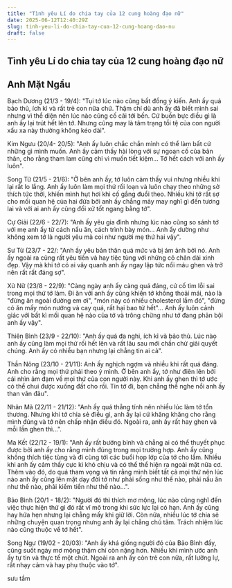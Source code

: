 ```yaml
---
title: "Tình yêu Lí do chia tay của 12 cung hoàng đạo nữ"
date: 2025-06-12T12:40:29Z
slug: tinh-yeu-li-do-chia-tay-cua-12-cung-hoang-dao-nu
draft: false
---
```


## Tình yêu Lí do chia tay của 12 cung hoàng đạo nữ

## Anh Mặt Ngầu

Bạch Dương (21/3 - 19/4):
"Tụi tớ lúc nào cũng bất đồng ý kiến. Anh ấy quá bảo thủ, ích kỉ và rất trẻ con nữa chứ. Thậm chí dù anh ấy đã biết mình sai nhưng vì thể diện nên lúc nào cũng cố cãi tới bến. Cứ buồn bực điều gì là anh ấy lại trút hết lên tớ. Nhưng cũng may là tâm trạng tồi tệ của con người xấu xa này thường không kéo dài".

Kim Ngưu (20/4- 20/5):
"Anh ấy luôn chắc chắn mình có thể làm bất cứ những gì mình muốn. Anh ấy cảm thấy hài lòng với sự ngoan cố của bản thân, cho rằng tham lam cũng chỉ vì muốn tiết kiệm... Tớ hết cách với anh ấy luôn".

Song Tử (21/5 - 21/6):
"Ở bên anh ấy, tớ luôn cảm thấy vui nhưng nhiều khi lại rất lo lắng. Anh ấy luôn làm mọi thứ rối loạn và luôn chạy theo những sở thích tức thời, khiến mình hụt hơi khi cố gắng đuổi theo. Nhiều khi tớ rất sợ cho mối quan hệ của hai đứa bởi anh ấy chẳng mảy may nghĩ gì đến tương lai và với ai anh ấy cũng đối xử tốt ngang bằng tớ".

Cự Giải (22/6 - 22/7):
"Anh ấy yêu gia đình nhưng lúc nào cũng so sánh tớ với mẹ anh ấy từ cách nấu ăn, cách trình bày món... Anh ấy dường như không xem tớ là người yêu mà coi như người mẹ thứ hai vậy".

Sư Tử (23/7 - 22/:
"Anh ấy yêu bản thân quá mức và bị ám ảnh bởi nó. Anh ấy ngoài ra cũng rất yêu tiền và hay tiệc tùng với những cô chân dài xinh đẹp. Vậy mà khi tớ có ai vây quanh anh ấy ngay lập tức nổi máu ghen và trở nên rất rất đáng sợ".

Xử Nữ (23/8 - 22/9):
"Càng ngày anh ấy càng quá đáng, cứ cố tìm lỗi sai trong mọi thứ tớ làm. Đi ăn với anh ấy cũng khiến tớ không thoải mái, nào là "đừng ăn ngoài đường em ơi", "món này có nhiều cholesterol lắm đó", "đừng có ăn mấy món nướng và cay quá, rất hại bao tử hết"... Anh ấy luôn cảnh giác với bất kì mối quan hệ nào của tớ và trông chừng như tớ đang phản bội anh ấy vậy".

Thiên Bình (23/9 - 22/10):
"Anh ấy quá đa nghi, ích kỉ và bảo thủ. Lúc nào anh ấy cũng làm mọi thứ rối hết lên và rất lâu sau mới chần chừ giải quyết chúng. Anh ấy có nhiều bạn nhưng lại chẳng tin ai cả".

Thần Nông (23/10 - 21/11):
Anh ấy nghịch ngợm và nhiều khi rất quá đáng. Anh cho rằng mọi thứ phải theo ý mình. Ở bên anh ấy, tớ như điên lên bởi cái nhìn ảm đạm về mọi thứ của con người này. Khi anh ấy ghen thì tớ ước có thể chui được xuống đất cho rồi. Tin tớ đi, bạn chẳng thể nghe nổi anh ấy than vãn đâu".

Nhân Mã (22/11 - 21/12):
"Anh ấy quá thẳng tính nên nhiều lúc làm tớ tổn thương. Nhưng khi tớ chia sẻ điều gì, anh ấy lại cứ khăng khăng cho rằng mình đúng và tớ nên chấp nhận điều đó. Ngoài ra, anh ấy rất hay ghen và mỗi lần ghen thì…".

Ma Kết (22/12 - 19/1):
"Anh ấy rất bướng bỉnh và chẳng ai có thể thuyết phục được bởi anh ấy cho rằng mình đúng trong mọi trường hợp. Anh ấy cũng không thích tiệc tùng và đi cùng tới các buổi họp lớp của tớ cho lắm. Nhiều khi anh ấy cảm thấy cực kì khó chịu và có thể thể hiện ra ngoài mặt nữa cơ. Thêm vào đó, do quá tham vọng và tin rằng mình biết tất cả mọi thứ nên lúc nào anh ấy cũng lên mặt dạy đời tớ như phải sống như thế nào, phải nấu ăn như thế nào, phải kiếm tiền như thế nào…".

Bảo Bình (20/1 - 18/2):
"Người đó thì thích mơ mộng, lúc nào cũng nghĩ đến việc thực hiện thứ gì đó rất vĩ mô trong khi sức lực lại có hạn. Anh ấy cũng hay hứa hẹn nhưng lại chẳng mấy khi giữ lời. Còn nữa, nhiều lúc tớ chia sẻ những chuyện quan trọng nhưng anh ấy lại chẳng chú tâm. Trách nhiệm lúc nào cũng thuộc về tớ hết".

Song Ngư (19/02 - 20/03):
"Anh ấy khá giống người đó của Bảo Bình đấy, cũng suốt ngày mơ mộng thậm chí còn nặng hơn. Nhiều khi mình ước anh ấy tự tin và thực tế một chút. Ngoài ra anh ấy còn trẻ con nữa, rất lưỡng lự, rất nhạy cảm và hay phụ thuộc vào tớ".
 
sưu tầm